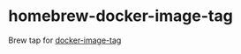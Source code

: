 # homebrew-docker-image-tag

Brew tap for [docker-image-tag](https://github.com/stefanwalther/docker-image-tag)

